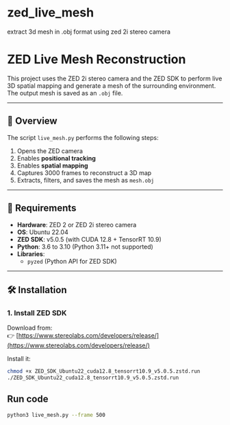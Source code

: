 # zed_live_mesh
extract 3d mesh in .obj format using zed 2i stereo camera


# ZED Live Mesh Reconstruction

This project uses the ZED 2i stereo camera and the ZED SDK to perform live 3D spatial mapping and generate a mesh of the surrounding environment. The output mesh is saved as an `.obj` file.

---

## 📸 Overview

The script `live_mesh.py` performs the following steps:

1. Opens the ZED camera
2. Enables **positional tracking**
3. Enables **spatial mapping**
4. Captures 3000 frames to reconstruct a 3D map
5. Extracts, filters, and saves the mesh as `mesh.obj`

---

## 🚀 Requirements

- **Hardware**: ZED 2 or ZED 2i stereo camera
- **OS**: Ubuntu 22.04
- **ZED SDK**: v5.0.5 (with CUDA 12.8 + TensorRT 10.9)
- **Python**: 3.6 to 3.10 (Python 3.11+ not supported)
- **Libraries**:
  - `pyzed` (Python API for ZED SDK)

---

## 🛠️ Installation

### 1. Install ZED SDK

Download from:  
👉 [https://www.stereolabs.com/developers/release/](https://www.stereolabs.com/developers/release/)

Install it:

```bash
chmod +x ZED_SDK_Ubuntu22_cuda12.8_tensorrt10.9_v5.0.5.zstd.run
./ZED_SDK_Ubuntu22_cuda12.8_tensorrt10.9_v5.0.5.zstd.run
```

## Run code

```bash
python3 live_mesh.py --frame 500
```
